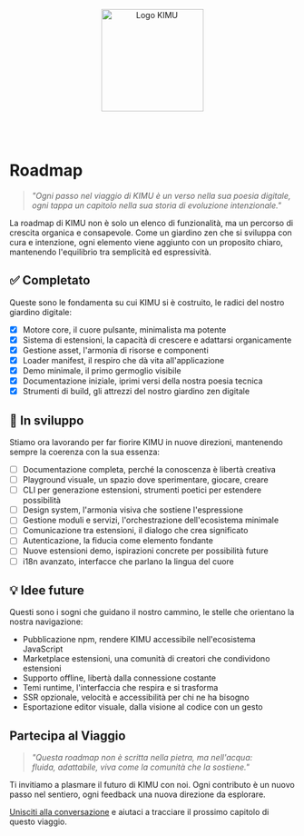 <p align="center">
  <img src="/images/logo_kimu.png" alt="Logo KIMU" width="180" />
</p>
<br>
<br>

# Roadmap

> _"Ogni passo nel viaggio di KIMU è un verso nella sua poesia digitale,  
> ogni tappa un capitolo nella sua storia di evoluzione intenzionale."_

La roadmap di KIMU non è solo un elenco di funzionalità, ma un percorso di crescita organica e consapevole. Come un giardino zen che si sviluppa con cura e intenzione, ogni elemento viene aggiunto con un proposito chiaro, mantenendo l'equilibrio tra semplicità ed espressività.


## ✅ Completato

Queste sono le fondamenta su cui KIMU si è costruito, le radici del nostro giardino digitale:

- [x] Motore core, il cuore pulsante, minimalista ma potente
- [x] Sistema di estensioni, la capacità di crescere e adattarsi organicamente
- [x] Gestione asset, l'armonia di risorse e componenti
- [x] Loader manifest, il respiro che dà vita all'applicazione
- [x] Demo minimale, il primo germoglio visibile
- [x] Documentazione iniziale, iprimi versi della nostra poesia tecnica
- [x] Strumenti di build, gli attrezzi del nostro giardino zen digitale

## 🚧 In sviluppo

Stiamo ora lavorando per far fiorire KIMU in nuove direzioni, mantenendo sempre la coerenza con la sua essenza:

- [ ] Documentazione completa, perché la conoscenza è libertà creativa
- [ ] Playground visuale, un spazio dove sperimentare, giocare, creare
- [ ] CLI per generazione estensioni, strumenti poetici per estendere possibilità
- [ ] Design system, l'armonia visiva che sostiene l'espressione
- [ ] Gestione moduli e servizi, l'orchestrazione dell'ecosistema minimale
- [ ] Comunicazione tra estensioni, il dialogo che crea significato
- [ ] Autenticazione, la fiducia come elemento fondante
- [ ] Nuove estensioni demo, ispirazioni concrete per possibilità future
- [ ] i18n avanzato, interfacce che parlano la lingua del cuore

## 💡 Idee future

Questi sono i sogni che guidano il nostro cammino, le stelle che orientano la nostra navigazione:

- Pubblicazione npm, rendere KIMU accessibile nell'ecosistema JavaScript
- Marketplace estensioni, una comunità di creatori che condividono estensioni
- Supporto offline, libertà dalla connessione costante
- Temi runtime, l'interfaccia che respira e si trasforma
- SSR opzionale, velocità e accessibilità per chi ne ha bisogno
- Esportazione editor visuale, dalla visione al codice con un gesto

## Partecipa al Viaggio

> _"Questa roadmap non è scritta nella pietra, ma nell'acqua:  
> fluida, adattabile, viva come la comunità che la sostiene."_

Ti invitiamo a plasmare il futuro di KIMU con noi. Ogni contributo è un nuovo passo nel sentiero, ogni feedback una nuova direzione da esplorare.

[Unisciti alla conversazione](https://github.com/UnicoVerso/kimu/discussions) e aiutaci a tracciare il prossimo capitolo di questo viaggio.
